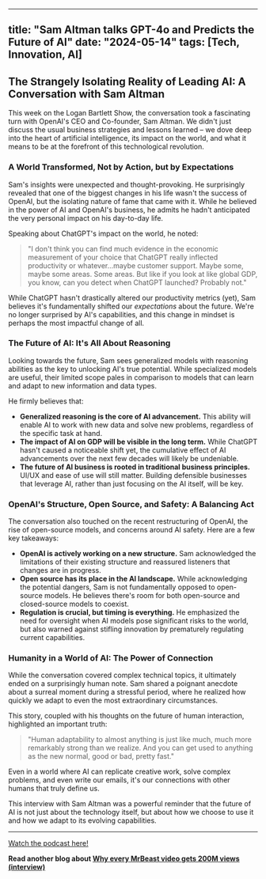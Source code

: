
---
title: "Sam Altman talks GPT-4o and Predicts the Future of AI"
date: "2024-05-14"
tags: [Tech, Innovation, AI]
---

## The Strangely Isolating Reality of Leading AI: A Conversation with Sam Altman

This week on the Logan Bartlett Show, the conversation took a fascinating turn with OpenAI's CEO and Co-founder, Sam Altman. We didn't just discuss the usual business strategies and lessons learned – we dove deep into the heart of artificial intelligence, its impact on the world, and what it means to be at the forefront of this technological revolution. 

### A World Transformed, Not by Action, but by Expectations

Sam's insights were unexpected and thought-provoking. He surprisingly revealed that one of the biggest changes in his life wasn't the success of OpenAI, but the isolating nature of fame that came with it. While he believed in the power of AI and OpenAI's business, he admits he hadn't anticipated the very personal impact on his day-to-day life. 

Speaking about ChatGPT's impact on the world, he noted:

>  "I don't think you can find much evidence in the economic measurement of your choice that ChatGPT really inflected productivity or whatever...maybe customer support. Maybe some, maybe some areas. Some areas. But like if you look at like global GDP, you know, can you detect when ChatGPT launched? Probably not."

While ChatGPT hasn't drastically altered our productivity metrics (yet), Sam believes it's fundamentally shifted our *expectations* about the future. We're no longer surprised by AI's capabilities, and this change in mindset is perhaps the most impactful change of all.

### The Future of AI: It's All About Reasoning

Looking towards the future, Sam sees generalized models with reasoning abilities as the key to unlocking AI's true potential. While specialized models are useful, their limited scope pales in comparison to models that can learn and adapt to new information and data types.

He firmly believes that:

* **Generalized reasoning is the core of AI advancement.** This ability will enable AI to work with new data and solve new problems, regardless of the specific task at hand.
* **The impact of AI on GDP will be visible in the long term.** While ChatGPT hasn't caused a noticeable shift yet, the cumulative effect of AI advancements over the next few decades will likely be undeniable.
* **The future of AI business is rooted in traditional business principles.**  UI/UX and ease of use will still matter. Building defensible businesses that leverage AI, rather than just focusing on the AI itself, will be key.

### OpenAI's Structure, Open Source, and Safety: A Balancing Act

The conversation also touched on the recent restructuring of OpenAI, the rise of open-source models, and concerns around AI safety. Here are a few key takeaways:

* **OpenAI is actively working on a new structure.** Sam acknowledged the limitations of their existing structure and reassured listeners that changes are in progress.
* **Open source has its place in the AI landscape.** While acknowledging the potential dangers, Sam is not fundamentally opposed to open-source models. He believes there's room for both open-source and closed-source models to coexist.
* **Regulation is crucial, but timing is everything.** He emphasized the need for oversight when AI models pose significant risks to the world, but also warned against stifling innovation by prematurely regulating current capabilities. 

###  Humanity in a World of AI: The Power of Connection

While the conversation covered complex technical topics, it ultimately ended on a surprisingly human note. Sam shared a poignant anecdote about a surreal moment during a stressful period, where he realized how quickly we adapt to even the most extraordinary circumstances. 

This story, coupled with his thoughts on the future of human interaction, highlighted an important truth: 

> "Human adaptability to almost anything is just like much, much more remarkably strong than we realize. And you can get used to anything as the new normal, good or bad, pretty fast."

Even in a world where AI can replicate creative work, solve complex problems, and even write our emails, it's our connections with other humans that truly define us.  

This interview with Sam Altman was a powerful reminder that the future of AI is not just about the technology itself, but about how we choose to use it and how we adapt to its evolving capabilities.

---
        
<a href="https://youtube.com/watch?v=fMtbrKhXMWc" target="_blank">Watch the podcast here!</a>

**Read another blog about [Why every MrBeast video gets 200M views (interview)](./20240528-jimmydonaldson-jonyoushaei.md)**
